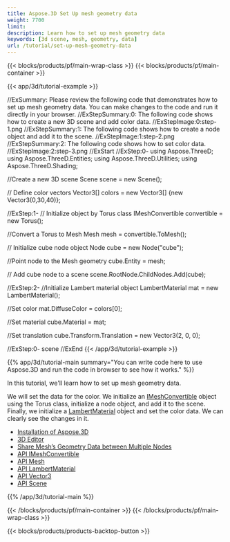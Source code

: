 ```yaml
---
title: Aspose.3D Set Up mesh geometry data
weight: 7700
limit: 
description: Learn how to set up mesh geometry data
keywords: [3d scene, mesh, geometry, data]
url: /tutorial/set-up-mesh-geometry-data
---
```


{{< blocks/products/pf/main-wrap-class >}}
{{< blocks/products/pf/main-container >}}

{{< app/3d/tutorial-example >}}


//ExSummary: Please review the following code that demonstrates how to set up mesh geometry data. You can make changes to the code and run it directly in your browser.
//ExStepSummary:0: The following code shows how to create a new 3D scene and add color data.
//ExStepImage:0:step-1.png
//ExStepSummary:1: The following code shows how to create a node object and add it to the scene.
//ExStepImage:1:step-2.png
//ExStepSummary:2: The following code shows how to set color data.
//ExStepImage:2:step-3.png
//ExStart
//ExStep:0-
using Aspose.ThreeD;
using Aspose.ThreeD.Entities;
using Aspose.ThreeD.Utilities;
using Aspose.ThreeD.Shading;

//Create a new 3D scene
Scene scene = new Scene();

// Define color vectors
Vector3[] colors = new Vector3[] {new Vector3(0,30,40)};

//ExStep:1-
// Initialize object by Torus class
IMeshConvertible convertible = new Torus();

//Convert a Torus to Mesh
Mesh mesh = convertible.ToMesh();

// Initialize cube node object
Node cube = new Node("cube");

//Point node to the Mesh geometry
cube.Entity = mesh;

// Add cube node to a scene
scene.RootNode.ChildNodes.Add(cube);

//ExStep:2-
//Initialize Lambert material object
LambertMaterial mat = new LambertMaterial();

//Set color
mat.DiffuseColor = colors[0];

//Set material
cube.Material = mat;

//Set translation
cube.Transform.Translation = new Vector3(2, 0, 0);

//ExStep:0-
scene
//ExEnd
{{< /app/3d/tutorial-example >}}

{{% app/3d/tutorial-main summary="You can write code here to use Aspose.3D and run the code in browser to see how it works." %}}

In this tutorial, we'll learn how to set up mesh geometry data.

We will set the data for the color. We initialize an <a href="https://reference.aspose.com/3d/net/aspose.threed.entities/imeshconvertible/">IMeshConvertible</a> object using the Torus class, initialize a node object, and add it to the scene. Finally, we initialize a <a href="https://reference.aspose.com/3d/net/aspose.threed.shading/lambertmaterial/">LambertMaterial</a> object and set the color data. We can clearly see the changes in it.

* [Installation of Aspose.3D](https://docs.aspose.com/3d/net/installation/)
* [3D Editor](https://products.aspose.app/3d/editor/)
* [Share Mesh’s Geometry Data between Multiple Nodes](https://docs.aspose.com/3d/net/add-node-hierarchy-and-share-geometric-data-of-mesh-among-multiple-nodes-of-3d-scene/#share-meshs-geometry-data-between-multiple-nodes)
* [API IMeshConvertible](https://reference.aspose.com/3d/net/aspose.threed.entities/imeshconvertible/)
* [API Mesh](https://reference.aspose.com/3d/net/aspose.threed.entities/mesh/)
* [API LambertMaterial](https://reference.aspose.com/3d/net/aspose.threed.shading/lambertmaterial/)
* [API Vector3](https://reference.aspose.com/3d/net/aspose.threed.utilities/vector3/)
* [API Scene](https://reference.aspose.com/3d/net/aspose.threed/scene/)

{{% /app/3d/tutorial-main %}}

{{< /blocks/products/pf/main-container >}}
{{< /blocks/products/pf/main-wrap-class >}}

{{< blocks/products/products-backtop-button >}}

